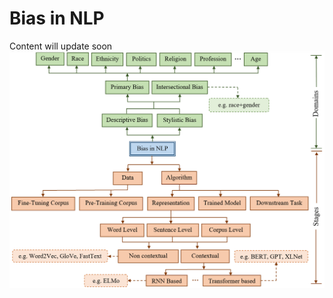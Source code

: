 # Bias in NLP
Content will update soon
<img src= 'https://github.com/anoopkdcs/NLPBias/blob/main/img/heterogenous.png'>
